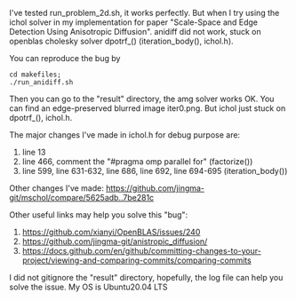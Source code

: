 I've tested run_problem_2d.sh, it works perfectly. But when I try using the ichol solver in my implementation for paper "Scale-Space and Edge Detection Using Anisotropic Diffusion". anidiff did not work, stuck on openblas cholesky solver dpotrf_()  (iteration_body(), ichol.h).

You can reproduce the bug by
```
cd makefiles;
./run_anidiff.sh
```

Then you can go to the "result" directory, the amg solver works OK. You can find an edge-preserved blurred image iter0.png. But ichol just stuck on dpotrf_(), ichol.h.

The major changes I've made in ichol.h for debug purpose are:
1. line 13
2. line 466, comment the "#pragma omp parallel for" (factorize())
3. line 599, line 631-632, line 686, line 692, line 694-695 (iteration_body())

Other changes I've made: https://github.com/jingma-git/mschol/compare/5625adb..7be281c

Other useful links may help you solve this "bug":
1. https://github.com/xianyi/OpenBLAS/issues/240
2. https://github.com/jingma-git/anistropic_diffusion/
3. https://docs.github.com/en/github/committing-changes-to-your-project/viewing-and-comparing-commits/comparing-commits

I did not gitignore the "result" directory, hopefully, the log file can help you solve the issue.
My OS is Ubuntu20.04 LTS